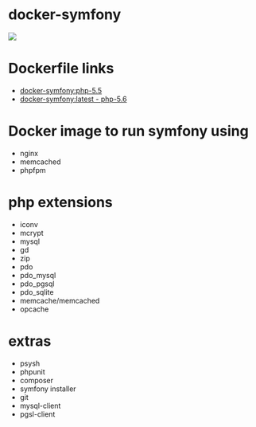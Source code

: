 # docker-symfony
[![](https://badge.imagelayers.io/rtancman/docker-symfony:latest.svg)](https://imagelayers.io/?images=rtancman/docker-symfony:latest 'Get your own badge on imagelayers.io')

# Dockerfile links
- [docker-symfony:php-5.5](https://github.com/rtancman/docker-symfony/tree/master/php-5.5)
- [docker-symfony:latest - php-5.6](https://github.com/rtancman/docker-symfony/tree/master/php-5.6)

# Docker image to run symfony using
- nginx
- memcached
- phpfpm

# php extensions
- iconv 
- mcrypt 
- mysql
- gd
- zip
- pdo
- pdo_mysql
- pdo_pgsql
- pdo_sqlite
- memcache/memcached
- opcache

# extras
- psysh
- phpunit
- composer
- symfony installer
- git
- mysql-client
- pgsl-client
